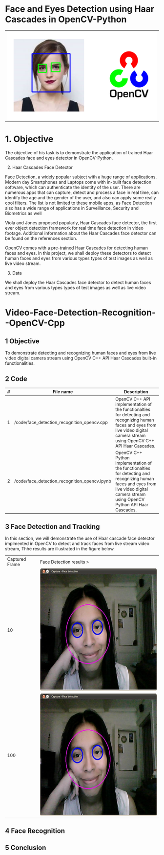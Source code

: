 
# Face and Eyes Detection using Haar Cascades in OpenCV-Python

<table>
  <tr>
    <td> <img src="figures/face-detection-haar-cascades.webp" width="500"  ></td>
  </tr>
</table>

# 1. Objective

The objective of his task is to demonstrate the application of trained Haar Cascades face and eyes detector in OpenCV-Python.

2. Haar Cascades Face Detector

Face Detection, a widely popular subject with a huge range of applications. Modern day Smartphones and Laptops come with in-built face detection software, which can authenticate the identity of the user. There are numerous apps that can capture, detect and process a face in real time, can identify the age and the gender of the user, and also can apply some really cool filters. The list is not limited to these mobile apps, as Face Detection also has a wide range of applications in Surveillance, Security and Biometrics as well



Viola and Jones proposed popularly,  Haar Cascades face detector, the first ever object detection framework for real time face detection in video footage. Additional information about the Haar Cascades face detector can be found on the references section.



OpenCV comes with a pre-trained Haar Cascades for detecting human faces and eyes. In this project, we shall deploy these detectors to detect human faces and eyes from various types types of test images as well as live video stream. 



3. Data



We shall deploy the  Haar Cascades face detector  to detect human faces and eyes from various types types of test images as well as live video stream. 




# Video-Face-Detection-Recognition--OpenCV-Cpp

## 1 Objective

To demonstrate detecting and recognizing human faces and eyes from live video digital camera stream using OpenCV C++ API Haar Cascades built-in functionalities. 

## 2 Code

|#                 | File name         |  Description 
|------------------|-------------------|--------------------|
|1                 | /code/face_detection_recognition_opencv.cpp      |OpenCV C++ API implementation of the functionalties for detecting and recognizing human faces and eyes from live video digital camera stream using OpenCV C++ API Haar Cascades.  |
|2                | /code/face_detection_recognition_opencv.ipynb      |OpenCV C++ Python implementation of the functionalties for detecting and recognizing human faces and eyes from live video digital camera stream using OpenCV Python API Haar Cascades.  |

## 3 Face Detection and Tracking 

In this section, we will demonstrate the use of Haar cascade face detector implmented in OpenCV to detect and track faces from live stream video stream, Thhe results are illustrated in the figure below.

<table>
   <tr>
    <td> Captured Frame</td>
    <td> Face Detection results  ></td>
  </tr>
  <tr>
    <td> 10</td>
    <td> <img src="figures/Cascade_Classifier_Tutorial_Result_Haar_1.jpg" height="400"  ></td>
  </tr>
  <tr>
    <td> 100</td>
    <td> <img src="figures/Cascade_Classifier_Tutorial_Result_Haar_1.jpg" height="400"  ></td>
  </tr>
</table>

## 4 Face Recognition


## 5 Conclusion


